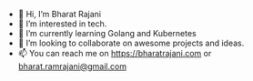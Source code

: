 - 👋 Hi, I’m Bharat Rajani
- 👀 I’m interested in tech.
- 🌱 I’m currently learning Golang and Kubernetes
- 💞️ I’m looking to collaborate on awesome projects and ideas.
- 📫 You can reach me on https://bharatrajani.com or bharat.ramrajani@gmail.com
